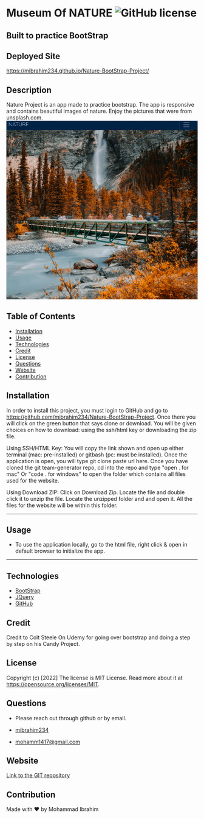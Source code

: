 # Museum Of NATURE ![GitHub license](https://img.shields.io/badge/license-MIT%20License-blue.svg)

## Built to practice BootStrap

## Deployed Site 
https://mibrahim234.github.io/Nature-BootStrap-Project/

## Description 
Nature Project is an app made to practice bootstrap. The app is responsive and contains beautiful images of nature. Enjoy the pictures that were from unsplash.com.
  ![NATURE Project Screenshot](imgs/naturereadme.PNG)




## Table of Contents
* [Installation](#installation)
* [Usage](#usage)
* [Technologies](#technologies)
* [Credit](#credit)
* [License](#license)
* [Questions](#questions)
* [Website](#website)
* [Contribution](#contribution)


## Installation
In order to install this project, you must login to GitHub and go to https://github.com/mibrahim234/Nature-BootStrap-Project. Once there you will click on the green button that says clone or download. You will be given choices on how to download: using the ssh/html key or downloading the zip file.

Using SSH/HTML Key: You will copy the link shown and open up either terminal (mac: pre-installed) or gitbash (pc: must be installed). Once the application is open, you will type git clone paste url here. Once you have cloned the git team-generator repo, cd into the repo and type "open . for mac" Or "code . for windows" to open the folder which contains all files used for the website.

Using Download ZIP: Click on Download Zip. Locate the file and double click it to unzip the file. Locate the unzipped folder and and open it. All the files for the website will be within this folder. 

---

## Usage 

- To use the application locally, go to the html file, right click & open in default browser to initialize the app. 
---

## Technologies
- [BootStrap](https://getbootstrap.com/)
- [JQuery](https://jquery.com/)
- [GitHub](https://github.com/)

## Credit
Credit to Colt Steele On Udemy for going over bootstrap and doing a step by step on his Candy Project.

## License
Copyright (c) [2022]
The license is MIT License. 
Read more about it at https://opensource.org/licenses/MIT.

## Questions
- Please reach out through github or by email. 

- [mibrahim234](https://github.com/mibrahim234) 

- mohamm1417@gmail.com

## Website
[Link to the GIT repository](https://github.com/mibrahim234/Nature-BootStrap-Project)


## Contribution
Made with ❤️ by Mohammad Ibrahim 